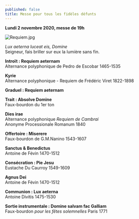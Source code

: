 ```yaml
---
published: false
title: Messe pour tous les fidèles défunts
---
```

**Lundi 2 novembre 2020, messe de 19h**

![Requiem.jpg]({{site.baseurl}}/images/Requiem.jpg)

*Lux aeterna luceat eis, Domine*  
Seigneur, fais briller sur eux la lumière sans fin.

**Introït : Requiem aeternam**  
Alternance polyphonique de Pedro de Escobar 1465-1535

**Kyrie**  
Alternance polyphonique - Requiem de Frédéric Viret 1822-1898

**Graduel : Requiem aeternam**

**Trait : Absolve Domine**  
Faux-bourdon du 1er ton

**Dies irae**  
Alternance polyphonique *Requiem de Cambrai*  
Anonyme Processionale Romanum 1840

**Offertoire : Miserere**  
Faux-bourdon de G.M.Nanino 1543-1607

**Sanctus & Benedictus**  
Antoine de Févin 1470-1512

**Consécration : Pie Jesu**  
Eustache Du Caurroy 1549-1609

**Agnus Dei**  
Antoine de Févin 1470-1512

**Communion : Lux aeterna**  
Antoine Divitis 1475-1530

**Sortie instrumentale : Domine salvam fac Galliam**  
Faux-bourdon *pour les fêtes solemnelles* Paris 1771